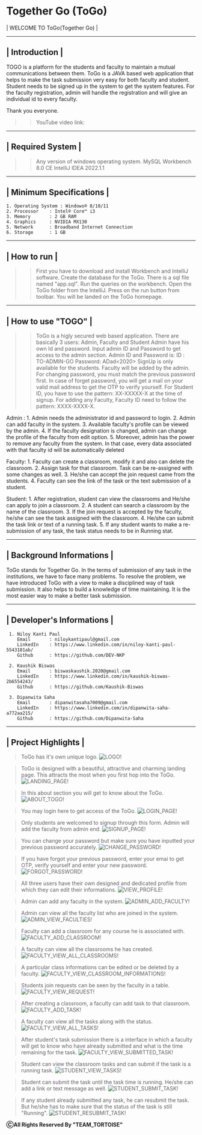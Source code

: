 # Together Go (ToGo)

| WELCOME TO ToGo(Together Go) |

----------------
| Introduction |
----------------

TOGO is a platform for the students and faculty to maintain a mutual communications between them. ToGo is a JAVA based web application that helps to make the task submission very easy for both faculty and student. Student needs to be signed up in the system to get the system features. For the faculty registration, admin will handle the registration and will give an individual id to every faculty.

Thank you everyone.


>> YouTube video link: 


-------------------
| Required System |
-------------------

 >> Any version of windows operating system.
 >> MySQL Workbench 8.0 CE
 >> IntelliJ IDEA 2022.1.1

--------------------------
| Minimum Specifications |
--------------------------

    1. Operating System : Windows® 8/10/11
    2. Processor	: Intel® Core™ i3
    3. Memory		: 2 GB RAM
    4. Graphics		: NVIDIA MX130
    5. Network		: Broadband Internet Connection
    6. Storage		: 1 GB

--------------
| How to run |
--------------

 >> First you have to download and install Workbench and IntelliJ software.
 >> Create the database for the ToGo. There is a sql file named "app.sql". Run the queries on the workbench.
 >> Open the ToGo folder from the IntelliJ.
 >> Press on the run button from toolbar.
 >> You will be landed on the ToGo homepage.

--------------------
| How to use "TOGO" |
--------------------

 >> ToGo is a higly secured web based application.
 >> There are basically 3 users: Admin, Faculty and Student
 >> Admin have his own Id and password.
 >> Input admin ID and Password to get access to the admin section. Admin ID and Password is:
	ID	: TO-ADMIN-GO
	Password: ADad<2020>
 >> SignUp is only available for the students. Faculty will be added by the admin.
 >> For changing password, you must match the previous password first.
 >> In case of forget password, you will get a mail on your valid mail address to get the OTP to verify yourself.
 >> For Student ID, you have to use the pattern: XX-XXXXX-X at the time of signup.
 >> For adding any Faculty, Faculty ID need to follow the pattern: XXXX-XXXX-X.

   Admin :
	   1. Admin needs the administrator id and password to login.
	   2. Admin can add faculty in the system.
	   3. Available faculty's profile can be viewed by the admin.
	   4. If the faculty designation is changed, admin can change the profile of the faculty from edit option.
	   5. Moreover, admin has the power to remove any faculty from the system. In that case, every data associated with that faculty id will be automatically deleted

   Faculty:
	   1. Faculty can create a classroom, modify it and also can delete the classroom.
	   2. Assign task for that classroom. Task can be re-assigned with some changes as well.
	   3. He/she can accept the join request came from the students.
	   4. Faculty can see the link of the task or the text submission of a student.

   Student:
	   1. After registration, student can view the classrooms and He/she can apply to join a classroom.
	   2. A student can search a classroom by the name of the classroom.
	   3. If the join request is accepted by the faculty, he/she can see the task assigned with the classroom.
	   4. He/she can submit the task link or text of a running task.
	   5. If any student wants to make a re-submission of any task, the task status needs to be in Running stat.

---------------------------
| Background Informations |
---------------------------

ToGo stands for Together Go. In the terms of submission of any task in the institutions, we have to face many problems. To resolve the problem, we have introduced ToGo with a view to make a disciplined way of task submission. It also helps to build a knowledge of time maintaining. It is the most easier way to make a better task submission.

----------------------------
| Developer's Informations |
----------------------------
	 1. Niloy Kanti Paul
		Email		: niloykantipaul@gmail.com
		LinkedIn	: https://www.linkedin.com/in/niloy-kanti-paul-5543181ab/
		Github		: https://github.com/DEV-NKP

	 2. Kaushik Biswas
		Email		: biswaskaushik.2020@gmail.com
		LinkedIn	: https://www.linkedin.com/in/kaushik-biswas-2b6554243/
		Github		: https://github.com/Kaushik-Biswas

	 3. Dipanwita Saha
		Email		: dipanwitasaha7009@gmail.com
		LinkedIn	: https://www.linkedin.com/in/dipanwita-saha-a772aa215/
		Github		: https://github.com/Dipanwita-Saha
		
		

----------------------
| Project Highlights |
----------------------

> ToGo has it's own unique logo.
![LOGO!](README_IMAGE/logo.png)

> ToGo is designed with a beautiful, attractive and charming landing page. This attracts the most when you first hop into the ToGo.
![LANDING_PAGE!](README_IMAGE/landing_page.PNG)

> In this about section you will get to know about the ToGo.
![ABOUT_TOGO!](README_IMAGE/about_togo.PNG)

> You may login here to get access of the ToGo.
![LOGIN_PAGE!](README_IMAGE/login_page.PNG)

> Only students are welcomed to signup through this form. Admin will add the faculty from admin end.
![SIGNUP_PAGE!](README_IMAGE/signup_page.PNG)

> You can change your password but make sure you have inputted your previous password accurately.
![CHANGE_PASSWORD!](README_IMAGE/change_password.PNG)

> If you have forgot your previous password, enter your emai to get OTP, verify yourself and enter your new password.
![FORGOT_PASSWORD!](README_IMAGE/forgot_password.PNG)

> All three users have their own designed and dedicated profile from which they can edit their informations.
![VIEW_PROFILE!](README_IMAGE/view_profile.PNG)

> Admin can add any faculty in the system.
![ADMIN_ADD_FACULTY!](README_IMAGE/admin_add_faculty.PNG)

> Admin can view all the faculty list who are joined in the system.
![ADMIN_VIEW_FACULTIES!](README_IMAGE/admin_view_faculties.png)

> Faculty can add a classroom for any course he is associated with.
![FACULTY_ADD_CLASSROOM!](README_IMAGE/faculty_add_classroom.PNG)

> A faculty can view all the classrooms he has created.
![FACULTY_VIEW_ALL_CLASSROOMS!](README_IMAGE/faculty_view_all_classrooms.PNG)

> A particular class informations can be edited or be deleted by a faculty.
![FACULTY_VIEW_CLASSROOM_INFORMATIONS!](README_IMAGE/faculty_view_classroom_informations.PNG)

> Students join requests can be seen by the faculty in a table.
![FACULTY_VIEW_REQUEST!](README_IMAGE/faculty_view_request.PNG)

> After creating a classroom, a faculty can add task to that classroom.
![FACULTY_ADD_TASK!](README_IMAGE/faculty_add_task.PNG)

> A faculty can view all the tasks along with the status.
![FACULTY_VIEW_ALL_TASKS!](README_IMAGE/faculty_view_all_tasks.PNG)

> After student's task submission there is a interface in which a faculty will get to know who have already submitted and what is the time remaining for the task.
![FACULTY_VIEW_SUBMITTED_TASK!](README_IMAGE/faculty_view_submitted_task.PNG)

> Student can view the classroom tasks and can submit if the task is a running task.
![STUDENT_VIEW_TASKS!](README_IMAGE/student_view_tasks.PNG)

> Student can submit the task until the task time is running. He/she can add a link or text message as well.
![STUDENT_SUBMIT_TASK!](README_IMAGE/student_submit_task.PNG)

> If any student already submitted any task, he can resubmit the task. But he/she has to make sure that the status of the task is still "Running".
![STUDENT_RESUBMIT_TASK!](README_IMAGE/student_resubmit_task.PNG)



********************************************ⒸAll Rights Reserved By "TEAM_TORTOISE"********************************************


